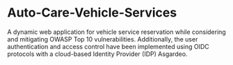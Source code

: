 # Auto-Care-Vehicle-Services
A dynamic web application for vehicle service reservation while considering and mitigating OWASP Top 10 vulnerabilities. Additionally, the user authentication and access control have been implemented using OIDC protocols with a cloud-based Identity Provider (IDP) Asgardeo.
